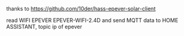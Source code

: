 thanks to https://github.com/10der/hass-epever-solar-client

read WIFI EPEVER  EPEVER-WIFI-2.4D and send MQTT data to HOME ASSISTANT, topic ip of epever
